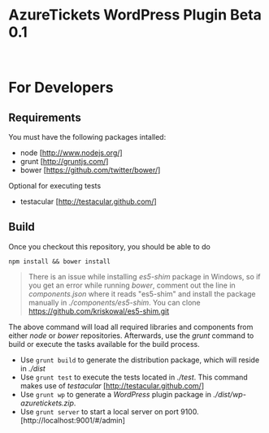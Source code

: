 AzureTickets WordPress Plugin Beta 0.1
===========================================
<br />


# For Developers

## Requirements

You must have the following packages intalled:

* node [http://www.nodejs.org/]
* grunt [http://gruntjs.com/]
* bower [https://github.com/twitter/bower/]

Optional for executing tests

* testacular [http://testacular.github.com/]

## Build

Once you checkout this repository, you should be able to do

``
npm install && bower install
``

> There is an issue while installing *es5-shim* package in Windows, so if you get an error while running *bower*, comment out the line in *components.json* where it reads "es5-shim" and install the package manually in *./components/es5-shim*. You can clone https://github.com/kriskowal/es5-shim.git

The above command will load all required libraries and components from either *node* or *bower* repositories.
Afterwards, use the *grunt* command to build or execute the tasks available for the build process.

* Use `grunt build` to generate the distribution package, which will reside in *./dist*
* Use `grunt test` to execute the tests located in *./test*. This command makes use of *testacular* [http://testacular.github.com/]
* Use `grunt wp` to generate a *WordPress* plugin package in *./dist/wp-azuretickets.zip*.
* Use `grunt server` to start a local server on port 9100. [http://localhost:9001/#/admin]

